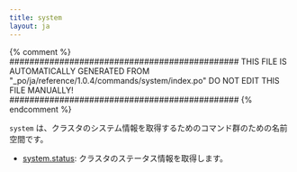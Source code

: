 ```yaml
---
title: system
layout: ja
---
```


{% comment %}
##############################################
  THIS FILE IS AUTOMATICALLY GENERATED FROM
  "_po/ja/reference/1.0.4/commands/system/index.po"
  DO NOT EDIT THIS FILE MANUALLY!
##############################################
{% endcomment %}


`system` は、クラスタのシステム情報を取得するためのコマンド群のための名前空間です。

 * [system.status](status/): クラスタのステータス情報を取得します。

